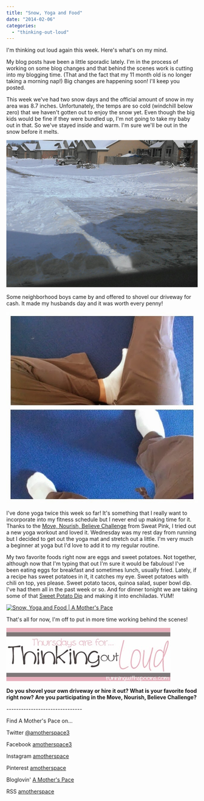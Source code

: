 ```yaml
---
title: "Snow, Yoga and Food"
date: "2014-02-06"
categories: 
  - "thinking-out-loud"
---
```


I'm thinking out loud again this week. Here's what's on my mind.  
  
My blog posts have been a little sporadic lately. I'm in the process of working on some blog changes and that behind the scenes work is cutting into my blogging time. (That and the fact that my 11 month old is no longer taking a morning nap!) Big changes are happening soon! I'll keep you posted.   
  
This week we've had two snow days and the official amount of snow in my area was 8.7 inches. Unfortunately, the temps are so cold (windchill below zero) that we haven't gotten out to enjoy the snow yet. Even though the big kids would be fine if they were bundled up, I'm not going to take my baby out in that. So we've stayed inside and warm. I'm sure we'll be out in the snow before it melts.  
  

[![Snow, Yoga and Food | A Mother's Pace](images/IMAG4405-1.jpg "Snow, Yoga and Food | A Mother's Pace")](http://amotherspace.net/wp-content/uploads/2014/02/IMAG4405-1.jpg)

  
Some neighborhood boys came by and offered to shovel our driveway for cash. It made my husbands day and it was worth every penny!  
  

[![Snow, Yoga and Food | A Mother's Pace](images/It's+my+rest+day+today.+My+body+was+ready+but+my+mind+wasn't.+It's+the+perfect+time+to+start+adding+a+little+%23yoga+into+my+routine.+20+minutes+of+very+beginner+yoga+on+YouTube.+Do+you+have+a+favorite+yoga+video+P.jpg "Snow, Yoga and Food | A Mother's Pace")](http://1.bp.blogspot.com/-uOMGng0k2b4/UvKaWlBVCTI/AAAAAAAAX98/6mqsDtEKJog/s1600/It's+my+rest+day+today.+My+body+was+ready+but+my+mind+wasn't.+It's+the+perfect+time+to+start+adding+a+little+%23yoga+into+my+routine.+20+minutes+of+very+beginner+yoga+on+YouTube.+Do+you+have+a+favorite+yoga+video+P.jpg)

  
I've done yoga twice this week so far! It's something that I really want to incorporate into my fitness schedule but I never end up making time for it. Thanks to the [Move, Nourish, Believe Challenge](https://www.facebook.com/events/571617342921583/?ref_dashboard_filter=calendar) from Sweat Pink, I tried out a new yoga workout and loved it. Wednesday was my rest day from running but I decided to get out the yoga mat and stretch out a little. I'm very much a beginner at yoga but I'd love to add it to my regular routine.  
  
My two favorite foods right now are eggs and sweet potatoes. Not together, although now that I'm typing that out I'm sure it would be fabulous! I've been eating eggs for breakfast and sometimes lunch, usually fried. Lately, if a recipe has sweet potatoes in it, it catches my eye. Sweet potatoes with chili on top, yes please. Sweet potato tacos, quinoa salad, super bowl dip. I've had them all in the past week or so. And for dinner tonight we are taking some of that [Sweet Potato Dip](http://www.runwiki.org/2013/11/04/sweet-potato-dip/#.UvKaDPldVSe) and making it into enchiladas. YUM!  
  

[![Snow, Yoga and Food | A Mother's Pace](images/Sweet+Potato+Dip+from+@runwiki+for+the+%23superbowl+today.+It+is+amazing+%23realfood+%23eatclean.jpg "Snow, Yoga and Food | A Mother's Pace")](http://amotherspace.net/wp-content/uploads/2014/02/Sweet+Potato+Dip+from+@runwiki+for+the+%23superbowl+today.+It+is+amazing+%23realfood+%23eatclean.jpg)

  
That's all for now, I'm off to put in more time working behind the scenes!  
  
  
  
  

[![](images/Thinking-Out-Loud1.jpg)](http://www.runningwithspoons.com/2014/01/16/thinking-out-loud-61/)

  
  

**Do you shovel your own driveway or hire it out? What is your favorite food right now? Are you participating in the Move, Nourish, Believe Challenge?**

  

\-------------------------------

  

Find A Mother's Pace on...  
  
Twitter [@amotherspace3](https://twitter.com/amotherspace3)  
  
Facebook [amotherspace3](http://facebook.com/amotherspace3)  
  
Instagram [amotherspace](http://instagram.com/amotherspace)  
  
Pinterest [amotherspace](http://pinterest.com/amotherspace/)  
  
Bloglovin' [A Mother's Pace](http://www.bloglovin.com/en/blog/6680087)  
  
RSS [amotherspace](http://feeds.feedburner.com/amotherspace)

